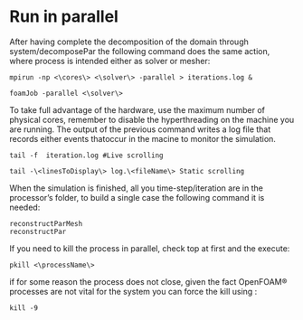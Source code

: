 # Run in parallel

After having complete the decomposition of the domain through
system/decomposePar the following command does the same action, where
process is intended either as solver or mesher:

```console
mpirun -np <\cores\> <\solver\> -parallel > iterations.log &
```
```console
foamJob -parallel <\solver\>
```
To take full advantage of the hardware, use the maximum number of physical cores, remember to disable the hyperthreading on the machine you are running.
The output of the previous command writes a log file that records either events thatoccur in the macine to monitor the simulation.
```console
tail -f  iteration.log #Live scrolling
```
```console
tail -\<linesToDisplay\> log.\<fileName\> Static scrolling
```
When the simulation is finished, all you time-step/iteration are in the
processor’s folder, to build a single case the following command it is
needed:
```console
reconstructParMesh
reconstructPar
```
If you need to kill the process in parallel, check top at first and the
execute:
```console
pkill <\processName\>
```
if for some reason the process does not close, given the fact OpenFOAM® processes
are not vital for the system you can force the kill using :
```console
kill -9
```